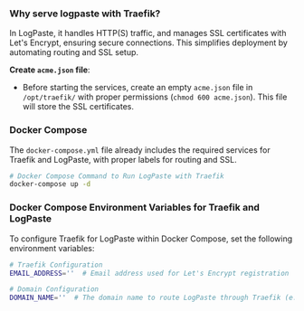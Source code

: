 ### Why serve logpaste with Traefik?
In LogPaste, it handles HTTP(S) traffic, and manages SSL certificates with Let's Encrypt, ensuring secure connections. This simplifies deployment by automating routing and SSL setup.

**Create `acme.json` file**:
   - Before starting the services, create an empty `acme.json` file in `/opt/traefik/` with proper permissions (`chmod 600 acme.json`). This file will store the SSL certificates.

### Docker Compose
The `docker-compose.yml` file already includes the required services for Traefik and LogPaste, with proper labels for routing and SSL.

```bash
# Docker Compose Command to Run LogPaste with Traefik
docker-compose up -d
```

### Docker Compose Environment Variables for Traefik and LogPaste
To configure Traefik for LogPaste within Docker Compose, set the following environment variables:

```bash
# Traefik Configuration
EMAIL_ADDRESS=''  # Email address used for Let's Encrypt registration

# Domain Configuration
DOMAIN_NAME=''  # The domain name to route LogPaste through Traefik (e.g., logpaste.yourdomain.com)
```